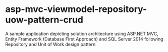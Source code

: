 # asp-mvc-viewmodel-repository-uow-pattern-crud
A sample application depicting solution architecture using ASP.NET MVC, Entity Framework (Database First Approach) and SQL Server 2014 following Repository and Unit of Work design pattern
